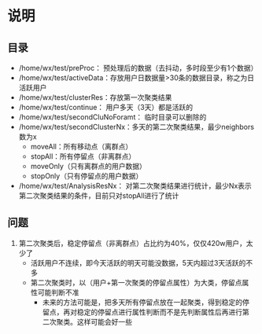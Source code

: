 # 说明

## 目录

- /home/wx/test/preProc： 预处理后的数据（去抖动，多时段至少有1个数据）
- /home/wx/test/activeData：存放用户日数据量>30条的数据目录，称之为日活跃用户
- /home/wx/test/clusterRes：存放第一次聚类结果
- /home/wx/test/continue： 用户多天（3天）都是活跃的
- /home/wx/test/secondCluNoForamt： 临时目录可以删除的
- /home/wx/test/secondClusterNx：多天的第二次聚类结果，最少neighbors数为x
  - moveAll：所有移动点（离群点）
  - stopAll：所有停留点（非离群点）
  - moveOnly（只有离群点的用户数据）
  - stopOnly（只有停留点的用户数据）
- /home/wx/test/AnalysisResNx： 对第二次聚类结果进行统计，最少Nx表示第二次聚类结果的条件，目前只对stopAll进行了统计

## 问题

1. 第二次聚类后，稳定停留点（非离群点）占比约为40%，仅仅420w用户，太少了
   - 活跃用户不连续，即今天活跃的明天可能没数据，5天内超过3天活跃的不多
   - 第二次聚类时，以（用户+第一次聚类的停留点属性）为大类，停留点属性可能判断不准
     - 未来的方法可能是，把多天所有停留点放在一起聚类，得到稳定的停留点，再对稳定的停留点进行属性判断而不是先判断属性后再进行第二次聚类。这样可能会好一些